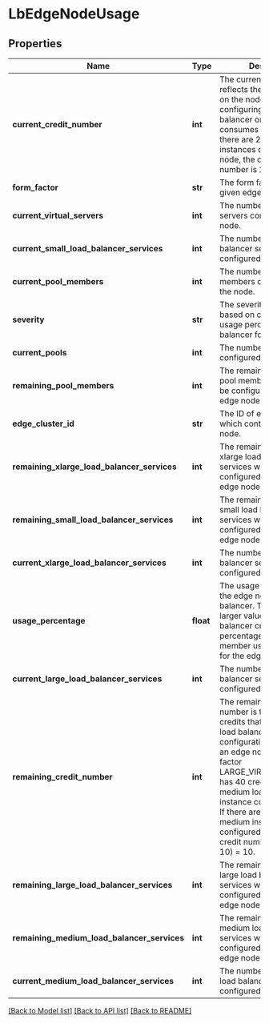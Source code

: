 # LbEdgeNodeUsage

## Properties
Name | Type | Description | Notes
------------ | ------------- | ------------- | -------------
**current_credit_number** | **int** | The current credit number reflects the current usage on the node. For example, configuring a medium load balancer on a node consumes 10 credits. If there are 2 medium instances configured on a node, the current credit number is 2 * 10 &#x3D; 20.  | [optional] 
**form_factor** | **str** | The form factor of the given edge node.  | [optional] 
**current_virtual_servers** | **int** | The number of virtual servers configured on the node.  | [optional] 
**current_small_load_balancer_services** | **int** | The number of small load balancer services configured on the node.  | [optional] 
**current_pool_members** | **int** | The number of pool members configured on the node.  | [optional] 
**severity** | **str** | The severity calculation is based on current credit usage percentage of load balancer for one node.  | [optional] 
**current_pools** | **int** | The number of pools configured on the node.  | [optional] 
**remaining_pool_members** | **int** | The remaining number of pool members which could be configured on the given edge node.  | [optional] 
**edge_cluster_id** | **str** | The ID of edge cluster which contains the edge node.  | [optional] 
**remaining_xlarge_load_balancer_services** | **int** | The remaining number of xlarge load balancer services which could be configured on the given edge node.  | [optional] 
**remaining_small_load_balancer_services** | **int** | The remaining number of small load balancer services which could be configured on the given edge node.  | [optional] 
**current_xlarge_load_balancer_services** | **int** | The number of xlarge load balancer services configured on the node.  | [optional] 
**usage_percentage** | **float** | The usage percentage of the edge node for load balancer. The value is the larger value between load balancer credit usage percentage and pool member usage percentage for the edge node.  | [optional] 
**current_large_load_balancer_services** | **int** | The number of large load balancer services configured on the node.  | [optional] 
**remaining_credit_number** | **int** | The remaining credit number is the remaining credits that can be used for load balancer service configuration. For example, an edge node with form factor LARGE_VIRTUAL_MACHINE has 40 credits, and a medium load balancer instance costs 10 credits. If there are currently 3 medium instances configured, the remaining credit number is 40 - (3 * 10) &#x3D; 10.  | [optional] 
**remaining_large_load_balancer_services** | **int** | The remaining number of large load balancer services which could be configured on the given edge node.  | [optional] 
**remaining_medium_load_balancer_services** | **int** | The remaining number of medium load balancer services which could be configured on the given edge node.  | [optional] 
**current_medium_load_balancer_services** | **int** | The number of medium load balancer services configured on the node.  | [optional] 

[[Back to Model list]](../README.md#documentation-for-models) [[Back to API list]](../README.md#documentation-for-api-endpoints) [[Back to README]](../README.md)

